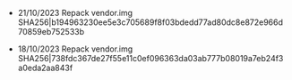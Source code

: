 - 21/10/2023
Repack vendor.img SHA256|b194963230ee5e3c705689f8f03bdedd77ad80dc8e872e966d70859eb752533b

- 18/10/2023
Repack vendor.img SHA256|738fdc367de27f55e11c0ef096363da03ab777b08019a7eb24f3a0eda2aa843f

